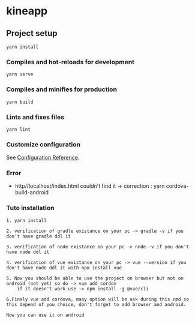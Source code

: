 # kineapp

## Project setup

```
yarn install
```

### Compiles and hot-reloads for development

```
yarn serve
```

### Compiles and minifies for production

```
yarn build
```

### Lints and fixes files

```
yarn lint
```

### Customize configuration

See [Configuration Reference](https://cli.vuejs.org/config/).

### Error

- http//localhost/index.html couldn't find it -> correction : yarn cordova-build-android

### Tuto installation

```
1. yarn install

2. verification of gradle existance on your pc -> gradle -v if you don't have gradle ddl it

3. verification of node existance on your pc -> node -v if you don't have node ddl it

4. verification of vue existance on your pc -> vue --version if you don't have node ddl it with npm install vue

5. Now you should be able to use the project on browser but not on android (not yet) so do -> vue add cordov
    if it doesn't work use -> npm install -g @vue/cli

6.Finaly vue add cordova, many option will be ask during this cmd so this depend of you choice, don't forget to add browser and android.

Now you can use it on android

```
